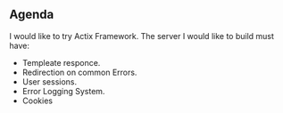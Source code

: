## Agenda
I would like to try Actix Framework. The server I would like to build must have:
* Templeate responce.
* Redirection on common Errors.
* User sessions.
* Error Logging System.
* Cookies
